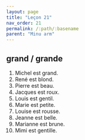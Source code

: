 ```yaml
---
layout: page
title: "Leçon 21"
nav_order: 21
permalink: /:path/:basename
parent: "Minu arm"
---
```


## grand / grande
1. Michel est grand.  
2. René est blond.  
3. Pierre est beau.  
4. Jacques est roux.  
5. Louis est gentil.  
6. Marie est petite.  
7. Louise est rousse.  
8. Jeanne est belle.  
9. Marianne est brune.  
10. Mimi est gentille.  

